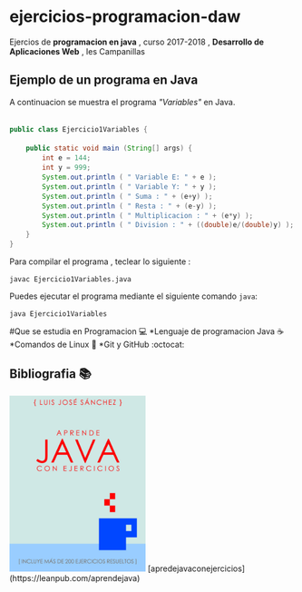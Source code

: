 # ejercicios-programacion-daw
Ejercios de **programacion en java** , curso 2017-2018 , **Desarrollo de Aplicaciones Web** , Ies Campanillas

## Ejemplo de un programa en Java

A continuacion se muestra el programa *"Variables"* en Java.
```java

public class Ejercicio1Variables {
	
	public static void main (String[] args) {
		int e = 144;
		int y = 999;
		System.out.println ( " Variable E: " + e );
		System.out.println ( " Variable Y: " + y );
		System.out.println ( " Suma : " + (e+y) );
		System.out.println ( " Resta : " + (e-y) );
		System.out.println ( " Multiplicacion : " + (e*y) );
		System.out.println ( " Division : " + ((double)e/(double)y) );
	}
}

```

Para compilar el programa , teclear lo siguiente :

```console
javac Ejercicio1Variables.java
```

Puedes ejecutar el programa mediante el siguiente comando `java`:

```
java Ejercicio1Variables
```

#Que se estudia en Programacion :computer:
*Lenguaje de programacion Java :coffee:
*Comandos de Linux :penguin:
*Git y GitHub :octocat:
## Bibliografia :books:

<img src="imagenes/img1.jpeg" width="240px">
[apredejavaconejercicios](https://leanpub.com/aprendejava)

